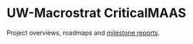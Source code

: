# UW-Macrostrat CriticalMAAS

Project overviews, roadmaps and
[milestone reports](https://github.com/UW-Macrostrat/CriticalMAAS/blob/main/milestones.md).
